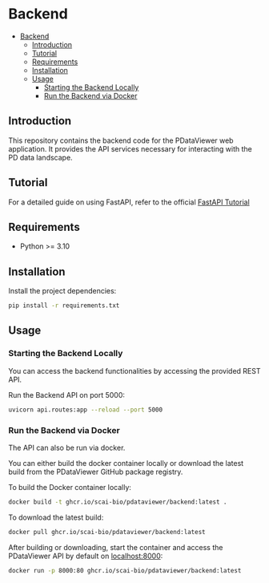# Backend

- [Backend](#backend)
  - [Introduction](#introduction)
  - [Tutorial](#tutorial)
  - [Requirements](#requirements)
  - [Installation](#installation)
  - [Usage](#usage)
    - [Starting the Backend Locally](#starting-the-backend-locally)
    - [Run the Backend via Docker](#run-the-backend-via-docker)

## Introduction

This repository contains the backend code for the PDataViewer web application. It provides the API services necessary for interacting with the PD data landscape.

## Tutorial

For a detailed guide on using FastAPI, refer to the official [FastAPI Tutorial](https://fastapi.tiangolo.com/tutorial/)

## Requirements

- Python >= 3.10

## Installation

Install the project dependencies:

```bash
pip install -r requirements.txt
```

## Usage

### Starting the Backend Locally

You can access the backend functionalities by accessing the provided REST API.

Run the Backend API on port 5000:

```bash
uvicorn api.routes:app --reload --port 5000
```

### Run the Backend via Docker

The API can also be run via docker.

You can either build the docker container locally or download the latest build from the PDataViewer GitHub package registry.

To build the Docker container locally:

```bash
docker build -t ghcr.io/scai-bio/pdataviewer/backend:latest .
```

To download the latest build:

```bash
docker pull ghcr.io/scai-bio/pdataviewer/backend:latest
```

After building or downloading, start the container and access the PDataViewer API by default on [localhost:8000](http://localhost:8000):

```bash
docker run -p 8000:80 ghcr.io/scai-bio/pdataviewer/backend:latest
```
